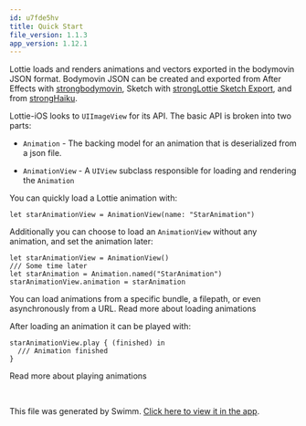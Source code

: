 ```yaml
---
id: u7fde5hv
title: Quick Start
file_version: 1.1.3
app_version: 1.12.1
---
```


Lottie loads and renders animations and vectors exported in the bodymovin JSON format. Bodymovin JSON can be created and exported from After Effects with [strongbodymovin](https://github.com/bodymovin/bodymovin), Sketch with [strongLottie Sketch Export](https://github.com/buba447/Lottie-Sketch-Export), and from [strongHaiku](https://www.haiku.ai/).

Lottie-iOS looks to `UIImageView` for its API. The basic API is broken into two parts:

*   `Animation` - The backing model for an animation that is deserialized from a json file.

*   `AnimationView` - A `UIView` subclass responsible for loading and rendering the `Animation`

You can quickly load a Lottie animation with:

```
let starAnimationView = AnimationView(name: "StarAnimation")
```

Additionally you can choose to load an `AnimationView` without any animation, and set the animation later:

```
let starAnimationView = AnimationView()
/// Some time later
let starAnimation = Animation.named("StarAnimation")
starAnimationView.animation = starAnimation
```

You can load animations from a specific bundle, a filepath, or even asynchronously from a URL. Read more about loading animations

After loading an animation it can be played with:

```
starAnimationView.play { (finished) in
  /// Animation finished
}
```

Read more about playing animations

<br/>

This file was generated by Swimm. [Click here to view it in the app](https://swimm-web-app.web.app/repos/Z2l0aHViJTNBJTNBbG90dGllLWlvcyUzQSUzQXVzZXJ0ZXN0aW5nLXN3aW1t/docs/u7fde5hv).
